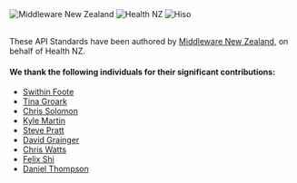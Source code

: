 <!---
The contents of this page is displayed on the deployed website at /community/contributors
-->

<div style={{ textAlign: 'left' }}>
  <div style={{ display: 'flex', flexDirection: 'row', justifyContent: 'left', gap: '80px', padding: '20px' }}>
    <img src="/standards-template/img/mwnz.svg" alt="Middleware New Zealand"  style={{ width: '10%' }} />
    <img src="/standards-template/img/two.svg" alt="Health NZ"  style={{ width: '25%' }} />
    <img src="/standards-template/img/hiso-logo.png" alt="Hiso"  style={{ width: '25%', height:'30%' }} />
  </div>
  <br/>
  <p>These API Standards have been authored by <a href="https://www.middleware.co.nz/">Middleware New Zealand,</a> on behalf of Health NZ.</p>
</div>

#### We thank the following individuals for their significant contributions:

* [Swithin Foote](https://github.com/swithinfoote)
* [Tina Groark](https://github.com/tinagroark)
* [Chris Solomon](https://github.com/ooolmn)
* [Kyle Martin](https://github.com/kyle-mwnz)
* [Steve Pratt](https://github.com/steveprattmwnz)
* [David Grainger](https://github.com/dgrainge-mwnz)
* [Chris Watts](https://github.com/ChrisSquats)
* [Felix Shi](https://github.com/felix-tewhatuora)
* [Daniel Thompson](https://github.com/daniel-thomson)
